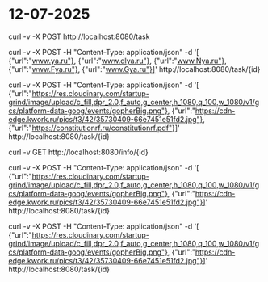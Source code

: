 # 12-07-2025

curl -v -X POST http://localhost:8080/task

curl -v -X POST -H "Content-Type: application/json" -d '[
{"url":"www.ya.ru"},
{"url":"www.dlya.ru"},
{"url":"www.Nya.ru"},
{"url":"www.Fya.ru"},
{"url":"www.Gya.ru"}]' http://localhost:8080/task/{id}

curl -v -X POST -H "Content-Type: application/json" -d '[
{"url":"https://res.cloudinary.com/startup-grind/image/upload/c_fill,dpr_2.0,f_auto,g_center,h_1080,q_100,w_1080/v1/gcs/platform-data-goog/events/gopherBig.png"},
{"url":"https://cdn-edge.kwork.ru/pics/t3/42/35730409-66e7451e51fd2.jpg"},
{"url":"https://constitutionrf.ru/constitutionrf.pdf"}]' http://localhost:8080/task/{id}

curl -v GET http://localhost:8080/info/{id}


curl -v -X POST -H "Content-Type: application/json" -d '[
{"url":"https://res.cloudinary.com/startup-grind/image/upload/c_fill,dpr_2.0,f_auto,g_center,h_1080,q_100,w_1080/v1/gcs/platform-data-goog/events/gopherBig.png"},
{"url":"https://cdn-edge.kwork.ru/pics/t3/42/35730409-66e7451e51fd2.jpg"}]' http://localhost:8080/task/{id}

curl -v -X POST -H "Content-Type: application/json" -d '[
{"url":"https://res.cloudinary.com/startup-grind/image/upload/c_fill,dpr_2.0,f_auto,g_center,h_1080,q_100,w_1080/v1/gcs/platform-data-goog/events/gopherBig.png"},
{"url":"https://cdn-edge.kwork.ru/pics/t3/42/35730409-66e7451e51fd2.jpg"}]' http://localhost:8080/task/{id}



